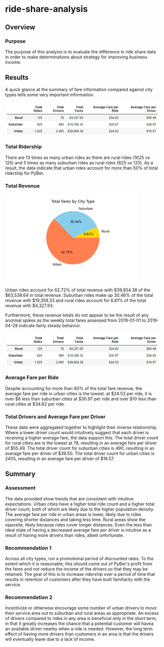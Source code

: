 # ride-share-analysis

## Overview

### Purpose

The purpose of this analysis is to evaluate the difference in ride share data in order to make determinations about strategy for improving business income.

## Results

A quick glance at the summary of fare information compared against city types tells some very important information.

![PyBer Ride Summary](Analysis/fare_data_by_city_type.PNG)

### Total Ridership

There are 13 times as many urban rides as there are rural rides (1625 vs 125) and 5 times as many suburban rides as rural rides (625 vs 125).  As a result, the data indicate that urban rides account for more than 50% of total ridership for PyBer.

### Total Revenue

![Pie Chart of Revenue](Analysis/pie_plot_of_fare_percentages.png)

Urban rides account for 62.72% of total revenue with $39,854.38 of the $63,538.64 in total revenue.  Suburban rides make up 30.46% of the total revenue with $19,356.33 and rural rides account for 6.81% of the total revenue with $4,327.93.

Furthermore, these revenue totals do not appear to be the result of any anormal spikes as the weekly total fares assessed from 2019-01-01 to 2019-04-28 indicate fairly steady behavior.

![Weekly Total Fare by City Type](Analysis/fare_data_by_city_type.PNG)

### Average Fare per Ride

Despite accounting for more than 60% of the total fare revenue, the average fare per ride in urban cities is the lowest. at $24.53 per ride, it is over $6 less than suburban cities at $30.97 per ride and over $10 less than rural cities at $34.62 per ride.

### Total Drivers and Average Fare per Driver

These data were aggregated together to highlight their inverse relationship. Where a lower driver count would intuitively suggest that each driver is receiving a higher average fare, the data support this.  The total driver count for rural cities are is the lowest at 78, resulting in an average fare per driver of $55.49.  The total driver count for suburban cities is 490, resulting in an average fare per driver of $39.50.  The total driver count for urban cities is 2405, resutling in an average fare per driver of $16.57.

## Summary

### Assessment

The data provided show trends that are consistent with intuitive expectations.  Urban cities have a higher total ride count and a higher total driver count, both of which are likely due to the higher population density.  The average fare per ride in urban areas is lower, likely due to rides covering shorter distances and taking less time.  Rural areas show the opposite, likely because rides cover longer distances.  Even the less than ideal state of having a decreased average fare per driver is intuitive as a result of having more drivers than rides, albeit unfortunate.

### Recommendation 1

Across all city types, run a promotional period of discounted rates.  To the extent which it is reasonable, this should come out of PyBer's profit from the fares and not reduce the income of the drivers so that they may be retained.  The goal of this is to increase ridership over a period of time that results in retention of customers after they have built familiarity with the service.

### Recommendation 2

Incentivize or otherwise encourage some number of urban drivers to move their service area out to suburban and rural areas as appropriate.  An excess of drivers compared to rides in any area is beneficial only in the short term, in that it greatly increases the chance that a potential customer will havea an available driver nearby when a ride is needed.  However, the long term effect of having more drivers than customers in an area is that the drivers will eventually leave due to a lack of income.

